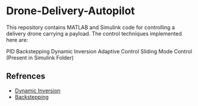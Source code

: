 # Drone-Delivery-Autopilot
This repository contains MATLAB and Simulink code for controlling a delivery drone carrying a payload. The control techniques implemented here are:

PID
Backstepping
Dynamic Inversion
Adaptive Control
Sliding Mode Control (Present in Simulink Folder)

## Refrences

- [Dynamic Inversion](https://www.sciencedirect.com/science/article/pii/S2405896318301903)
- [Backstepping](https://ieeexplore.ieee.org/document/4058900)
